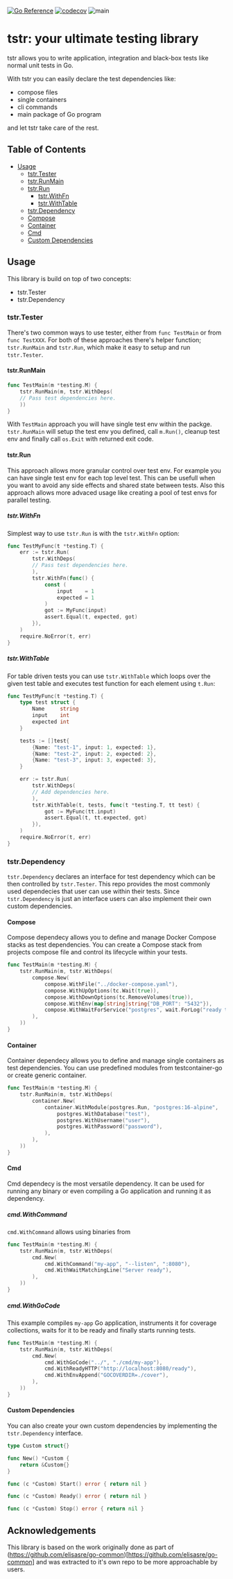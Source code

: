 [![Go Reference](https://pkg.go.dev/badge/github.com/go-tstr/tstr.svg)](https://pkg.go.dev/github.com/go-tstr/tstr) [![codecov](https://codecov.io/github/go-tstr/tstr/graph/badge.svg?token=H3u7Ui9PfC)](https://codecov.io/github/go-tstr/tstr) ![main](https://github.com/go-tstr/tstr/actions/workflows/go.yaml/badge.svg?branch=main)

# tstr: your ultimate testing library

tstr allows you to write application, integration and black-box tests like normal unit tests in Go.

With tstr you can easily declare the test dependencies like:

- compose files
- single containers
- cli commands
- main package of Go program

and let tstr take care of the rest.

## Table of Contents

- [Usage](#usage)
  - [tstr.Tester](#tstrtester)
  - [tstr.RunMain](#tstrrunmain)
  - [tstr.Run](#tstrrun)
    - [tstr.WithFn](#tstrwithfn)
    - [tstr.WithTable](#tstrwithtable)
  - [tstr.Dependency](#tstrdependency)
  - [Compose](#compose)
  - [Container](#container)
  - [Cmd](#cmd)
  - [Custom Dependencies](#custom-dependencies)

## Usage

This library is build on top of two concepts:

- tstr.Tester
- tstr.Dependency

### tstr.Tester

There's two common ways to use tester, either from `func TestMain` or from `func TestXXX`. For both of these approaches there's helper function; `tstr.RunMain` and `tstr.Run`, which make it easy to setup and run `tstr.Tester`.

#### tstr.RunMain

```go
func TestMain(m *testing.M) {
    tstr.RunMain(m, tstr.WithDeps(
    // Pass test dependencies here.
    ))
}
```

With `TestMain` approach you will have single test env within the packge.
`tstr.RunMain` will setup the test env you defined, call `m.Run()`, cleanup test env and finally call `os.Exit` with returned exit code.

#### tstr.Run

This approach allows more granular control over test env. For example you can have single test env for each top level test. This can be usefull when you want to avoid any side effects and shared state between tests. Also this approach allows more advaced usage like creating a pool of test envs for parallel testing.

##### tstr.WithFn

Simplest way to use `tstr.Run` is with the `tstr.WithFn` option:

```go
func TestMyFunc(t *testing.T) {
    err := tstr.Run(
        tstr.WithDeps(
        // Pass test dependencies here.
        ),
        tstr.WithFn(func() {
            const (
                input    = 1
                expected = 1
            )
            got := MyFunc(input)
            assert.Equal(t, expected, got)
        }),
    )
    require.NoError(t, err)
}
```

##### tstr.WithTable

For table driven tests you can use `tstr.WithTable` which loops over the given test table and executes test function for each element using `t.Run`:

```go
func TestMyFunc(t *testing.T) {
    type test struct {
        Name     string
        input    int
        expected int
    }

    tests := []test{
        {Name: "test-1", input: 1, expected: 1},
        {Name: "test-2", input: 2, expected: 2},
        {Name: "test-3", input: 3, expected: 3},
    }

    err := tstr.Run(
        tstr.WithDeps(
        // Add dependencies here.
        ),
        tstr.WithTable(t, tests, func(t *testing.T, tt test) {
            got := MyFunc(tt.input)
            assert.Equal(t, tt.expected, got)
        }),
    )
    require.NoError(t, err)
}
```

### tstr.Dependency

`tstr.Dependency` declares an interface for test dependency which can be then controlled by `tstr.Tester`. This repo provides the most commonly used dependecies that user can use within their tests. Since `tstr.Dependency` is just an interface users can also implement their own custom dependencies.

#### Compose

Compose dependecy allows you to define and manage Docker Compose stacks as test dependencies. You can create a Compose stack from projects compose file and control its lifecycle within your tests.

```go
func TestMain(m *testing.M) {
    tstr.RunMain(m, tstr.WithDeps(
        compose.New(
            compose.WithFile("../docker-compose.yaml"),
            compose.WithUpOptions(tc.Wait(true)),
            compose.WithDownOptions(tc.RemoveVolumes(true)),
            compose.WithEnv(map[string]string{"DB_PORT": "5432"}),
            compose.WithWaitForService("postgres", wait.ForLog("ready to accept connections")),
        ),
    ))
}
```

#### Container

Container dependecy allows you to define and manage single containers as test dependencies. You can use predefined modules from testcontainer-go or create generic container.

```go
func TestMain(m *testing.M) {
    tstr.RunMain(m, tstr.WithDeps(
        container.New(
            container.WithModule(postgres.Run, "postgres:16-alpine",
                postgres.WithDatabase("test"),
                postgres.WithUsername("user"),
                postgres.WithPassword("password"),
            ),
        ),
    ))
}
```

#### Cmd

Cmd dependecy is the most versatile dependency. It can be used for running any binary or even compiling a Go application and running it as dependency.

##### cmd.WithCommand

`cmd.WithCommand` allows using binaries from

```go
func TestMain(m *testing.M) {
    tstr.RunMain(m, tstr.WithDeps(
        cmd.New(
            cmd.WithCommand("my-app", "--listen", ":8080"),
            cmd.WithWaitMatchingLine("Server ready"),
        ),
    ))
}
```

##### cmd.WithGoCode

This example compiles `my-app` Go application, instruments it for coverage collections, waits for it to be ready and finally starts running tests.

```go
func TestMain(m *testing.M) {
    tstr.RunMain(m, tstr.WithDeps(
        cmd.New(
            cmd.WithGoCode("../", "./cmd/my-app"),
            cmd.WithReadyHTTP("http://localhost:8080/ready"),
            cmd.WithEnvAppend("GOCOVERDIR=./cover"),
        ),
    ))
}
```

#### Custom Dependencies

You can also create your own custom dependencies by implementing the `tstr.Dependency` interface.

```go
type Custom struct{}

func New() *Custom {
    return &Custom{}
}

func (c *Custom) Start() error { return nil }

func (c *Custom) Ready() error { return nil }

func (c *Custom) Stop() error { return nil }
```

## Acknowledgements

This library is based on the work originally done as part of (https://github.com/elisasre/go-common)[https://github.com/elisasre/go-common] and was extracted to it's own repo to be more approachable by users.
